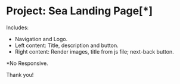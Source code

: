 # Project: Sea Landing Page[*]
Includes:

- Navigation and Logo.
- Left content: Title, description and button.
- Right content: Render images, title from js file; next-back button.

*No Responsive.

Thank you!
